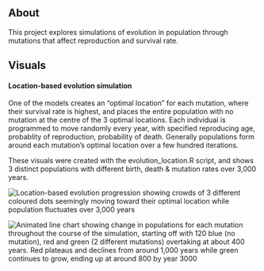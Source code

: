 ## About

This project explores simulations of evolution in population through
mutations that affect reproduction and survival rate.

## Visuals

#### Location-based evolution simulation

One of the models creates an “optimal location” for each mutation, where
their survival rate is highest, and places the entire population with no
mutation at the centre of the 3 optimal locations. Each individual is
programmed to move randomly every year, with specified reproducing age,
probablity of reproduction, probability of death. Generally populations
form around each mutation’s optimal location over a few hundred
iterations.

These visuals were created with the evolution\_location.R script, and
shows 3 distinct populations with different birth, death & mutation
rates over 3,000 years.

![Location-based evolution progression showing crowds of 3 different
coloured dots seemingly moving toward their optimal location while
population fluctuates over 3,000 years](outputs/evolution_137_3000.gif)

![Animated line chart showing change in populations for each mutation
throughout the course of the simulation, starting off with 120 blue (no
mutation), red and green (2 different mutations) overtaking at about 400
years. Red plateaus and declines from around 1,000 years while green
continues to grow, ending up at around 800 by year
3000](outputs/population_137_3000.gif)
